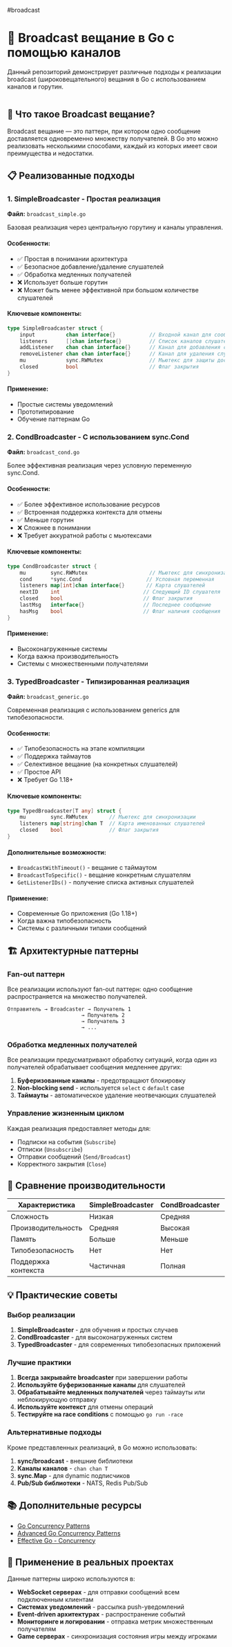 #broadcast
# 📢 Broadcast вещание в Go с помощью каналов

Данный репозиторий демонстрирует различные подходы к реализации broadcast (широковещательного) вещания в Go с использованием каналов и горутин.

```table-of-contents
```

## 🎯 Что такое Broadcast вещание?

Broadcast вещание — это паттерн, при котором одно сообщение доставляется одновременно множеству получателей. В Go это можно реализовать несколькими способами, каждый из которых имеет свои преимущества и недостатки.

## 📋 Реализованные подходы

### 1. SimpleBroadcaster - Простая реализация

**Файл:** `broadcast_simple.go`

Базовая реализация через центральную горутину и каналы управления.

#### Особенности:
- ✅ Простая в понимании архитектура
- ✅ Безопасное добавление/удаление слушателей
- ✅ Обработка медленных получателей
- ❌ Использует больше горутин
- ❌ Может быть менее эффективной при большом количестве слушателей

#### Ключевые компоненты:
```go
type SimpleBroadcaster struct {
    input          chan interface{}           // Входной канал для сообщений
    listeners      []chan interface{}         // Список каналов слушателей
    addListener    chan chan interface{}      // Канал для добавления слушателей
    removeListener chan chan interface{}      // Канал для удаления слушателей
    mu             sync.RWMutex               // Мьютекс для защиты доступа
    closed         bool                       // Флаг закрытия
}
```

#### Применение:
- Простые системы уведомлений
- Прототипирование
- Обучение паттернам Go

### 2. CondBroadcaster - С использованием sync.Cond

**Файл:** `broadcast_cond.go`

Более эффективная реализация через условную переменную sync.Cond.

#### Особенности:
- ✅ Более эффективное использование ресурсов
- ✅ Встроенная поддержка контекста для отмены
- ✅ Меньше горутин
- ❌ Сложнее в понимании
- ❌ Требует аккуратной работы с мьютексами

#### Ключевые компоненты:
```go
type CondBroadcaster struct {
    mu        sync.RWMutex                    // Мьютекс для синхронизации
    cond      *sync.Cond                     // Условная переменная
    listeners map[int]chan interface{}       // Карта слушателей
    nextID    int                           // Следующий ID слушателя
    closed    bool                          // Флаг закрытия
    lastMsg   interface{}                   // Последнее сообщение
    hasMsg    bool                          // Флаг наличия сообщения
}
```

#### Применение:
- Высоконагруженные системы
- Когда важна производительность
- Системы с множественными получателями

### 3. TypedBroadcaster - Типизированная реализация

**Файл:** `broadcast_generic.go`

Современная реализация с использованием generics для типобезопасности.

#### Особенности:
- ✅ Типобезопасность на этапе компиляции
- ✅ Поддержка таймаутов
- ✅ Селективное вещание (на конкретных слушателей)
- ✅ Простое API
- ❌ Требует Go 1.18+

#### Ключевые компоненты:
```go
type TypedBroadcaster[T any] struct {
    mu        sync.RWMutex       // Мьютекс для синхронизации
    listeners map[string]chan T  // Карта именованных слушателей
    closed    bool               // Флаг закрытия
}
```

#### Дополнительные возможности:
- `BroadcastWithTimeout()` - вещание с таймаутом
- `BroadcastToSpecific()` - вещание конкретным слушателям
- `GetListenerIDs()` - получение списка активных слушателей

#### Применение:
- Современные Go приложения (Go 1.18+)
- Когда важна типобезопасность
- Системы с различными типами сообщений

## 🏗️ Архитектурные паттерны

### Fan-out паттерн
Все реализации используют fan-out паттерн: одно сообщение распространяется на множество получателей.

```
Отправитель → Broadcaster → Получатель 1
                        → Получатель 2
                        → Получатель 3
                        → ...
```

### Обработка медленных получателей

Все реализации предусматривают обработку ситуаций, когда один из получателей обрабатывает сообщения медленнее других:

1. **Буферизованные каналы** - предотвращают блокировку
2. **Non-blocking send** - используется `select` с `default` case
3. **Таймауты** - автоматическое удаление неотвечающих слушателей

### Управление жизненным циклом

Каждая реализация предоставляет методы для:
- Подписки на события (`Subscribe`)
- Отписки (`Unsubscribe`)
- Отправки сообщений (`Send/Broadcast`)
- Корректного закрытия (`Close`)

## 🔄 Сравнение производительности

| Характеристика | SimpleBroadcaster | CondBroadcaster | TypedBroadcaster |
|----------------|-------------------|-----------------|------------------|
| Сложность | Низкая | Средняя | Низкая |
| Производительность | Средняя | Высокая | Средняя |
| Память | Больше | Меньше | Средняя |
| Типобезопасность | Нет | Нет | Да |
| Поддержка контекста | Частичная | Полная | Нет |

## 💡 Практические советы

### Выбор реализации

1. **SimpleBroadcaster** - для обучения и простых случаев
2. **CondBroadcaster** - для высоконагруженных систем
3. **TypedBroadcaster** - для современных типобезопасных приложений

### Лучшие практики

1. **Всегда закрывайте broadcaster** при завершении работы
2. **Используйте буферизованные каналы** для слушателей
3. **Обрабатывайте медленных получателей** через таймауты или неблокирующую отправку
4. **Используйте контекст** для отмены операций
5. **Тестируйте на race conditions** с помощью `go run -race`

### Альтернативные подходы

Кроме представленных реализаций, в Go можно использовать:

1. **sync/broadcast** - внешние библиотеки
2. **Каналы каналов** - `chan chan T`
3. **sync.Map** - для dynamic подписчиков
4. **Pub/Sub библиотеки** - NATS, Redis Pub/Sub

## 📚 Дополнительные ресурсы

- [Go Concurrency Patterns](https://blog.golang.org/go-concurrency-patterns-timing-out-and)
- [Advanced Go Concurrency Patterns](https://blog.golang.org/advanced-go-concurrency-patterns)
- [Effective Go - Concurrency](https://golang.org/doc/effective_go.html#concurrency)

## 🤝 Применение в реальных проектах

Данные паттерны широко используются в:

- **WebSocket серверах** - для отправки сообщений всем подключенным клиентам
- **Системах уведомлений** - рассылка push-уведомлений
- **Event-driven архитектурах** - распространение событий
- **Мониторинге и логировании** - отправка метрик множественным получателям
- **Game серверах** - синхронизация состояния игры между игроками 